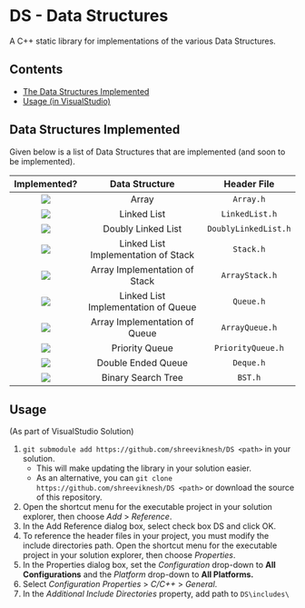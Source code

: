 # DS - Data Structures
A C++ static library for implementations of the various Data Structures.

Contents
----
- [The Data Structures Implemented](#data-structures-implemented)
- [Usage (in VisualStudio)](#usage)

Data Structures Implemented
----
Given below is a list of Data Structures that are implemented (and soon to be implemented).

|Implemented?|Data Structure|Header File|
|:-:|:-:|:-:|
|<img src="https://img.shields.io/badge/-No-FF4136">|Array|`Array.h`|
|<img src="https://img.shields.io/badge/-Yes-2ECC40">|Linked List|`LinkedList.h`|
|<img src="https://img.shields.io/badge/-Yes-2ECC40">|Doubly Linked List|`DoublyLinkedList.h`|
|<img src="https://img.shields.io/badge/-Yes-2ECC40">|Linked List Implementation of Stack|`Stack.h`|
|<img src="https://img.shields.io/badge/-Yes-2ECC40">|Array Implementation of Stack|`ArrayStack.h`|
|<img src="https://img.shields.io/badge/-No-FF4136">|Linked List Implementation of Queue|`Queue.h`|
|<img src="https://img.shields.io/badge/-No-FF4136">|Array Implementation of Queue|`ArrayQueue.h`|
|<img src="https://img.shields.io/badge/-No-FF4136">|Priority Queue|`PriorityQueue.h`|
|<img src="https://img.shields.io/badge/-No-FF4136">|Double Ended Queue|`Deque.h`|
|<img src="https://img.shields.io/badge/-No-FF4136">|Binary Search Tree|`BST.h`|

Usage
----
(As part of VisualStudio Solution)
1. `git submodule add https://github.com/shreeviknesh/DS <path>` in your solution.
    - This will make updating the library in your solution easier.
    - As an alternative, you can `git clone https://github.com/shreeviknesh/DS <path>` or download the source of this repository.
1. Open the shortcut menu for the executable project in your solution explorer, then choose *Add* > *Reference*.
2. In the Add Reference dialog box, select check box DS and click OK.
3. To reference the header files in your project, you must modify the include directories path. Open the shortcut menu for the executable project in your solution explorer, then choose *Properties*.
4. In the Properties dialog box, set the *Configuration* drop-down to **All Configurations** and the *Platform* drop-down to **All Platforms.**
5. Select *Configuration Properties* > *C/C++* > *General*.
6. In the *Additional Include Directories* property, add path to `DS\includes\`
